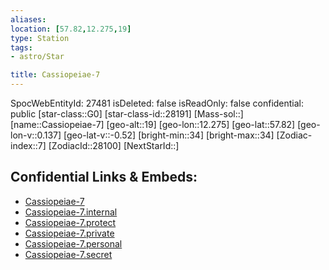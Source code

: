 ```yaml
---
aliases: 
location: [57.82,12.275,19]
type: Station
tags:
- astro/Star

title: Cassiopeiae-7
---
```

SpocWebEntityId: 27481
isDeleted: false
isReadOnly: false
confidential: public
[star-class::G0]
[star-class-id::28191]
[Mass-sol::]
[name::Cassiopeiae-7]
[geo-alt::19]
[geo-lon::12.275]
[geo-lat::57.82]
[geo-lon-v::0.137]
[geo-lat-v::-0.52]
[bright-min::34]
[bright-max::34]
[Zodiac-index::7]
[ZodiacId::28100]
[NextStarId::]



## Confidential Links & Embeds: 
- [Cassiopeiae-7](../../../_public/astro/Star/Cassiopeiae-7.md) 
- [Cassiopeiae-7.internal](../../../_internal/astro/Star/Cassiopeiae-7.internal.md) 
- [Cassiopeiae-7.protect](../../../_protect/astro/Star/Cassiopeiae-7.protect.md) 
- [Cassiopeiae-7.private](../../../_private/astro/Star/Cassiopeiae-7.private.md) 
- [Cassiopeiae-7.personal](../../../_personal/astro/Star/Cassiopeiae-7.personal.md) 
- [Cassiopeiae-7.secret](../../../_secret/astro/Star/Cassiopeiae-7.secret.md)

